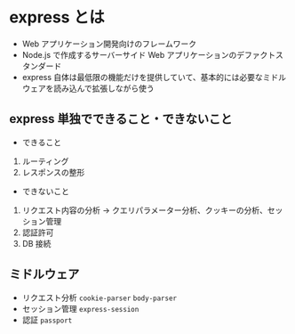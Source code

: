 # express とは

- Web アプリケーション開発向けのフレームワーク
- Node.js で作成するサーバーサイド Web アプリケーションのデファクトスタンダード
- express 自体は最低限の機能だけを提供していて、基本的には必要なミドルウェアを読み込んで拡張しながら使う

## express 単独でできること・できないこと

- できること

1. ルーティング
2. レスポンスの整形

- できないこと

1. リクエスト内容の分析
   → クエリパラメーター分析、クッキーの分析、セッション管理
2. 認証許可
3. DB 接続

## ミドルウェア

- リクエスト分析
  `cookie-parser`
  `body-parser`
- セッション管理
  `express-session`
- 認証
  `passport`
